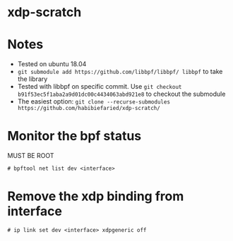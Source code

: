 # xdp-scratch

# Notes
* Tested on ubuntu 18.04
* `git submodule add https://github.com/libbpf/libbpf/ libbpf` to take the library
* Tested with libbpf on specific commit. Use `git checkout b91f53ec5f1aba2a9d01dc00c4434063abd921e8` to checkout the submodule
* The easiest option: `git clone --recurse-submodules https://github.com/habibiefaried/xdp-scratch/`

# Monitor the bpf status
MUST BE ROOT
```
# bpftool net list dev <interface>
```

# Remove the xdp binding from interface
```
# ip link set dev <interface> xdpgeneric off
```
